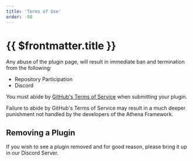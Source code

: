 ```yaml
---
title: 'Terms of Use'
order: -98
---
```


# {{ $frontmatter.title }}

Any abuse of the plugin page, will result in immediate ban and termination from the following:

* Repository Participation
* Discord

You must abide by [GitHub's Terms of Service](https://docs.github.com/en/site-policy/github-terms/github-terms-of-service) when submitting your plugin.

Failure to abide by GitHub's Terms of Service may result in a much deeper punishment not handled by the developers of the Athena Framework.

## Removing a Plugin

If you wish to see a plugin removed and for good reason, please bring it up in our Discord Server.
